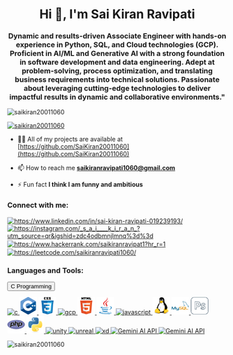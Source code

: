 <h1 align="center">Hi 👋, I'm Sai Kiran Ravipati</h1>
<h3 align="center">Dynamic and results-driven Associate Engineer with hands-on experience in Python, SQL, and Cloud technologies (GCP). Proficient in AI/ML and Generative AI with a strong foundation in software development and data engineering. Adept at problem-solving, process optimization, and translating business requirements into technical solutions. Passionate about leveraging cutting-edge technologies to deliver impactful results in dynamic and collaborative environments."</h3>

<p align="left"> <img src="https://komarev.com/ghpvc/?username=saikiran20011060&label=Profile%20views&color=0e75b6&style=flat" alt="saikiran20011060" /> </p>

<p align="left"> <a href="https://github.com/ryo-ma/github-profile-trophy"><img src="https://github-profile-trophy.vercel.app/?username=saikiran20011060" alt="saikiran20011060" /></a> </p>

- 👨‍💻 All of my projects are available at [https://github.com/SaiKiran20011060](https://github.com/SaiKiran20011060)

- 📫 How to reach me **saikiranravipati1060@gmail.com**

- ⚡ Fun fact **I think I am funny and ambitious**

<h3 align="left">Connect with me:</h3>
<p align="left">
<a href="https://www.linkedin.com/in/sai-kiran-ravipati-019239193/" target="blank"><img align="center" src="https://raw.githubusercontent.com/rahuldkjain/github-profile-readme-generator/master/src/images/icons/Social/linked-in-alt.svg" alt="https://www.linkedin.com/in/sai-kiran-ravipati-019239193/" height="30" width="40" /></a>
<a href="https://www.instagram.com/_sai___kiran_/" target="blank"><img align="center" src="https://raw.githubusercontent.com/rahuldkjain/github-profile-readme-generator/master/src/images/icons/Social/instagram.svg" alt="https://instagram.com/_s_a_i____k_i_r_a_n_?utm_source=qr&igshid=zdc4odbmnjlmnq%3d%3d" height="30" width="40" /></a>
<a href="https://www.hackerrank.com/profile/saikiranravipat1" target="blank"><img align="center" src="https://raw.githubusercontent.com/rahuldkjain/github-profile-readme-generator/master/src/images/icons/Social/hackerrank.svg" alt="https://www.hackerrank.com/saikiranravipat1?hr_r=1" height="30" width="40" /></a>
<a href="https://leetcode.com/u/saikiranravipati1060/" target="blank"><img align="center" src="https://raw.githubusercontent.com/rahuldkjain/github-profile-readme-generator/master/src/images/icons/Social/leet-code.svg" alt="https://leetcode.com/saikiranravipati1060/" height="30" width="40" /></a>
</p>

<h3 align="left">Languages and Tools:</h3>
<button style=background-color:#800080, type="button">C Programming</button>
<p align="left"> <a href="https://www.cprogramming.com/" target="_blank" rel="noreferrer"> <img src="https://datapro.in/uploads/1a73de2b9ea968a014158e1af9839dc0.png" alt="c" width="100" height="40"/> </a> 
<a href="https://www.w3schools.com/cpp/" target="_blank" rel="noreferrer"> <img src="https://raw.githubusercontent.com/devicons/devicon/master/icons/cplusplus/cplusplus-original.svg" alt="cplusplus" width="40" height="40"/> </a> 
<a href="https://www.w3schools.com/css/" target="_blank" rel="noreferrer"> <img src="https://raw.githubusercontent.com/devicons/devicon/master/icons/css3/css3-original-wordmark.svg" alt="css3" width="40" height="40"/> </a> 
<a href="https://cloud.google.com" target="_blank" rel="noreferrer"> <img src="https://www.vectorlogo.zone/logos/google_cloud/google_cloud-icon.svg" alt="gcp" width="40" height="40"/> </a> 
<a href="https://www.w3.org/html/" target="_blank" rel="noreferrer"> <img src="https://raw.githubusercontent.com/devicons/devicon/master/icons/html5/html5-original-wordmark.svg" alt="html5" width="40" height="40"/> </a> 
<a href="https://www.java.com" target="_blank" rel="noreferrer"> <img src="https://raw.githubusercontent.com/devicons/devicon/master/icons/java/java-original.svg" alt="java" width="40" height="40"/> </a> 
<a href="https://developer.mozilla.org/en-US/docs/Web/JavaScript" target="_blank" rel="noreferrer"> <img src="https://encrypted-tbn0.gstatic.com/images?q=tbn:ANd9GcTQ4qe-TiNdb7kONl0a1C3a1R3H9TPWKSJeGg&s" alt="javascript" width="40" height="40"/> </a> 
<a href="https://www.linux.org/" target="_blank" rel="noreferrer"> <img src="https://raw.githubusercontent.com/devicons/devicon/master/icons/linux/linux-original.svg" alt="linux" width="40" height="40"/> </a> 
<a href="https://www.mysql.com/" target="_blank" rel="noreferrer"> <img src="https://raw.githubusercontent.com/devicons/devicon/master/icons/mysql/mysql-original-wordmark.svg" alt="mysql" width="40" height="40"/> </a> 
<a href="https://www.photoshop.com/en" target="_blank" rel="noreferrer"> <img src="https://raw.githubusercontent.com/devicons/devicon/master/icons/photoshop/photoshop-line.svg" alt="photoshop" width="40" height="40"/> </a> 
<a href="https://www.php.net" target="_blank" rel="noreferrer"> <img src="https://raw.githubusercontent.com/devicons/devicon/master/icons/php/php-original.svg" alt="php" width="40" height="40"/> </a> <a href="https://www.python.org" target="_blank" rel="noreferrer"> <img src="https://raw.githubusercontent.com/devicons/devicon/master/icons/python/python-original.svg" alt="python" width="40" height="40"/> </a> 
<a href="https://unity.com/" target="_blank" rel="noreferrer"> <img src="https://www.vectorlogo.zone/logos/unity3d/unity3d-icon.svg" alt="unity" width="40" height="40"/> </a> 
<a href="https://unrealengine.com/" target="_blank" rel="noreferrer"> <img src="https://yt3.googleusercontent.com/HhgfrK4J_RXmyXr5Vp3b1UQPkZotzb9QQARPQE-LCJgaULVcEI6KpXAy0lq-Z3fYSv4UFGakDQ=s900-c-k-c0x00ffffff-no-rj" alt="unreal" width="40" height="40"/> </a> 
<a href="https://www.adobe.com/products/xd.html" target="_blank" rel="noreferrer"> <img src="https://encrypted-tbn0.gstatic.com/images?q=tbn:ANd9GcQhPftuKPEqskRCfpWQeOQlBAI9ZgxXfOvr3w&s" alt="xd" width="40" height="40"/> </a> 
<a href="https://ai.google.dev/" target="_blank" rel="noreferrer"> <img src="https://fleekitsolutions.com/wp-content/uploads/2023/12/gemini-1.png" alt="Gemini AI API" width="40" height="40"/>
<a href="https://streamlit.io/" target="_blank" rel="noreferrer"> <img src="https://images.ctfassets.net/23aumh6u8s0i/2Qhstbnq6i34wLoPoAjWoq/9f66f58a22870df0d72a3cbaf77ce5b6/streamlit_hero.jpg" alt="Gemini AI API" width="40" height="40"/>

</p>


<p><img align="left" src="https://github-readme-stats.vercel.app/api/top-langs?username=saikiran20011060&show_icons=true&locale=en&layout=compact" alt="saikiran20011060" /></p>

<!--<p>&nbsp;<img align="center" src="https://github-readme-stats.vercel.app/api?username=saikiran20011060&show_icons=true&locale=en" alt="saikiran20011060" /></p>-->
